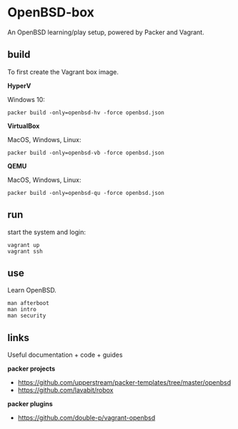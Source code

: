 # OpenBSD-box

An OpenBSD learning/play setup, powered by Packer and Vagrant.

## build

To first create the Vagrant box image.

**HyperV**

Windows 10:

```shell
packer build -only=openbsd-hv -force openbsd.json
```

**VirtualBox**

MacOS, Windows, Linux:

```shell
packer build -only=openbsd-vb -force openbsd.json
```

**QEMU**

MacOS, Windows, Linux:

```shell
packer build -only=openbsd-qu -force openbsd.json
```

## run

start the system and login:

```
vagrant up
vagrant ssh
```

## use

Learn OpenBSD.

```
man afterboot
man intro
man security
```

## links

Useful documentation + code + guides

**packer projects**
* https://github.com/upperstream/packer-templates/tree/master/openbsd
* https://github.com/lavabit/robox

**packer plugins**
* https://github.com/double-p/vagrant-openbsd